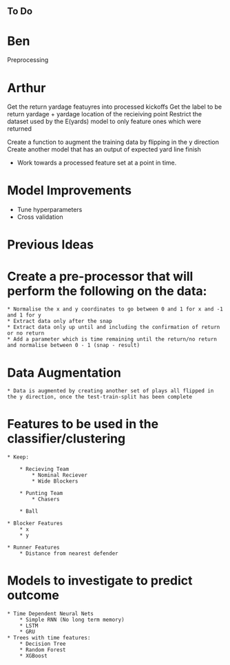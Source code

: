 ## To Do


# Ben
Preprocessing

# Arthur
Get the return yardage featuyres into processed kickoffs
Get the label to be return yardage + yardage location of the recieiving point
Restrict the dataset used by the E(yards) model to only feature ones which were returned

Create a function to augment the training data by flipping in the y direction
Create another model that has an output of expected yard line finish

* Work towards a processed feature set at a point in time.

# Model Improvements
* Tune hyperparameters
* Cross validation

# Previous Ideas

# Create a pre-processor that will perform the following on the data:
    * Normalise the x and y coordinates to go between 0 and 1 for x and -1 and 1 for y
    * Extract data only after the snap
    * Extract data only up until and including the confirmation of return or no return
    * Add a parameter which is time remaining until the return/no return and normalise between 0 - 1 (snap - result)

# Data Augmentation
    * Data is augmented by creating another set of plays all flipped in the y direction, once the test-train-split has been complete

# Features to be used in the classifier/clustering

    * Keep:

        * Recieving Team
            * Nominal Reciever
            * Wide Blockers

        * Punting Team
            * Chasers

        * Ball

    * Blocker Features
        * x
        * y

    * Runner Features
        * Distance from nearest defender

# Models to investigate to predict outcome
    * Time Dependent Neural Nets
        * Simple RNN (No long term memory)
        * LSTM
        * GRU
    * Trees with time features:
        * Decision Tree
        * Random Forest
        * XGBoost
